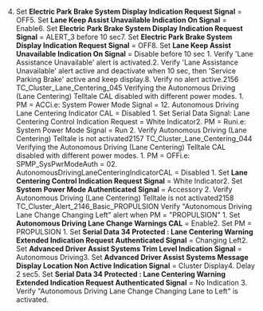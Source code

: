 4. Set **Electric Park Brake System Display Indication Request Signal** = OFF5. Set **Lane Keep Assist Unavailable Indication On Signal** = Enable6. Set **Electric Park Brake System Display Indication Request Signal** = ALERT_3 before 10 sec7. Set **Electric Park Brake System Display Indication Request Signal** = OFF8. Set **Lane Keep Assist Unavailable Indication On Signal** = Disable before 10 sec 1. Verify 'Lane Assistance Unavailable' alert is activated.2. Verify 'Lane Assistance Unavailable' alert active and deactivate when 10 sec, then 'Service Parking Brake' active and keep display.8. Verify no alert active.2156 TC_Cluster_Lane_Centering_045 Verifying the Autonomous Driving (Lane Centering) Telltale CAL disabled with different power modes. 1. PM = ACCi.e: System Power Mode Signal = 12. Autonomous Driving Lane Centering Indicator CAL = Disabled 1. Set Serial Data Signal: Lane Centering Control Indication Request = White Indicator2. PM = Runi.e: System Power Mode Signal = Run 2. Verify Autonomous Driving (Lane Centering) Telltale is not activated2157 TC_Cluster_Lane_Centering_044 Verifying the Autonomous Driving (Lane Centering) Telltale CAL disabled with different power modes. 1. PM = OFFi.e: SPMP_SysPwrModeAuth = 02. AutonomousDrivingLaneCenteringIndicatorCAL = Disabled 1. Set **Lane Centering Control Indication Request Signal** = White Indicator2. Set **System Power Mode Authenticated Signal** = Accessory 2. Verify Autonomous Driving (Lane Centering) Telltale is not activated2158 TC_Cluster_Alert_2146_Basic_PROPULSION Verify "Autonomous Driving Lane Change Changing Left" alert when PM = "PROPULSION" 1. Set **Autonomous Driving Lane Change Warnings CAL** = Enable2. Set PM = PROPULSION 1. Set **Serial Data 34 Protected : Lane Centering Warning Extended Indication Request Authenticated Signal** = Changing Left2. Set **Advanced Driver Assist Systems Trim Level Indication Signal** = Autonomous Driving3. Set **Advanced Driver Assist Systems Message Display Location Non Active Indication Signal** = Cluster Display4. Delay 2 sec5. Set **Serial Data 34 Protected : Lane Centering Warning Extended Indication Request Authenticated Signal** = No Indication 3. Verify "Autonomous Driving Lane Change Changing Lane to Left" is activated.